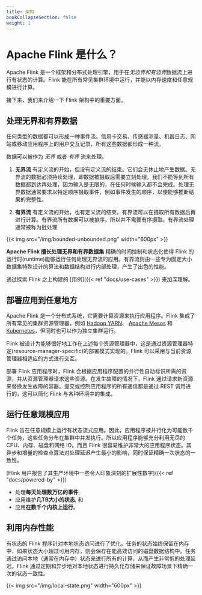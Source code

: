 ```yaml
---
title: 架构
bookCollapseSection: false
weight: 1
---
```


# Apache Flink 是什么？

Apache Flink 是一个框架和分布式处理引擎，用于在*无边界和有边界*数据流上进行有状态的计算。Flink 能在所有常见集群环境中运行，并能以内存速度和任意规模进行计算。

接下来，我们来介绍一下 Flink 架构中的重要方面。

<!--
<div class="row front-graphic">
  {{< img src="/img/flink-home-graphic-update3.png" width="800px" >}}
</div>
-->

## 处理无界和有界数据

任何类型的数据都可以形成一种事件流。信用卡交易、传感器测量、机器日志、网站或移动应用程序上的用户交互记录，所有这些数据都形成一种流。

数据可以被作为 *无界* 或者 *有界* 流来处理。

1. **无界流** 有定义流的开始，但没有定义流的结束。它们会无休止地产生数据。无界流的数据必须持续处理，即数据被摄取后需要立刻处理。我们不能等到所有数据都到达再处理，因为输入是无限的，在任何时候输入都不会完成。处理无界数据通常要求以特定顺序摄取事件，例如事件发生的顺序，以便能够推断结果的完整性。

2. **有界流** 有定义流的开始，也有定义流的结束。有界流可以在摄取所有数据后再进行计算。有界流所有数据可以被排序，所以并不需要有序摄取。有界流处理通常被称为批处理

<div class="row front-graphic">
  {{< img src="/img/bounded-unbounded.png" width="600px" >}}
</div>

**Apache Flink 擅长处理无界和有界数据集** 精确的时间控制和状态化使得 Flink 的运行时(runtime)能够运行任何处理无界流的应用。有界流则由一些专为固定大小数据集特殊设计的算法和数据结构进行内部处理，产生了出色的性能。

通过探索 Flink 之上构建的 [用例]({{< ref "docs/use-cases" >}}) 来加深理解。

## 部署应用到任意地方

Apache Flink 是一个分布式系统，它需要计算资源来执行应用程序。Flink 集成了所有常见的集群资源管理器，例如 [Hadoop YARN](https://hadoop.apache.org/docs/stable/hadoop-yarn/hadoop-yarn-site/YARN.html)、 [Apache Mesos](https://mesos.apache.org) 和 [Kubernetes](https://kubernetes.io/)，但同时也可以作为独立集群运行。

Flink 被设计为能够很好地工作在上述每个资源管理器中，这是通过资源管理器特定(resource-manager-specific)的部署模式实现的。Flink 可以采用与当前资源管理器相适应的方式进行交互。

部署 Flink 应用程序时，Flink 会根据应用程序配置的并行性自动标识所需的资源，并从资源管理器请求这些资源。在发生故障的情况下，Flink 通过请求新资源来替换发生故障的容器。提交或控制应用程序的所有通信都是通过 REST 调用进行的，这可以简化 Flink 与各种环境中的集成。

<!-- Add this section once library deployment mode is supported. -->
<!--

Flink 提供了两种应用程序部署模式，即 *框架模式* 和 *库模式*

* 在 **框架部署模式** 中，客户端将 Flink 应用程序提交到一个运行中的 Flink 服务中，由该服务负责执行提交的应用程序。这是大多数数据处理框架、查询引擎或数据库系统的通用部署模型。

* 在 **库部署模式中**，Flink 应用程序与 Flink 主可执行程序一起打包成 (Docker) 映像。另一个独立于作业的映像包含可执行的 Flink 工作程序。当从作业映像启动容器时，将启动 Flink 主进程并自动加载嵌入的应用程序。从工作镜像启动的容器，引导 Flink 工作进程自动连接到主进程。容器管理器（比如 Kubernetes）监控正在运行的容器并自动重启失败的容器。在这种模式下，你不需要在集群中安装和维护 Flink 服务。只需将 Flink 作为库打包到应用程序中。这种模型在部署微服务时非常流行。

<div class="row front-graphic">
  {{< img src="/img/deployment-modes.png" width="600px" >}}
</div>

-->

## 运行任意规模应用

Flink 旨在任意规模上运行有状态流式应用。因此，应用程序被并行化为可能数千个任务，这些任务分布在集群中并发执行。所以应用程序能够充分利用无尽的 CPU、内存、磁盘和网络 IO。而且 Flink 很容易维护非常大的应用程序状态。其异步和增量的检查点算法对处理延迟产生最小的影响，同时保证精确一次状态的一致性。

[Flink 用户报告了其生产环境中一些令人印象深刻的扩展性数字]({{< ref "docs/powered-by" >}})

* 处理**每天处理数万亿的事件**,
* 应用维护**几TB大小的状态**, 和
* 应用**在数千个内核上运行**。

## 利用内存性能

有状态的 Flink 程序针对本地状态访问进行了优化。任务的状态始终保留在内存中，如果状态大小超过可用内存，则会保存在能高效访问的磁盘数据结构中。任务通过访问本地（通常在内存中）状态来进行所有的计算，从而产生非常低的处理延迟。Flink 通过定期和异步地对本地状态进行持久化存储来保证故障场景下精确一次的状态一致性。
<div class="row front-graphic">
  {{< img src="/img/local-state.png" width="600px" >}}
</div>